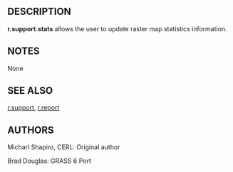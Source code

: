 
## DESCRIPTION

**r.support.stats** allows the user to update raster map statistics
information.

## NOTES

None

## SEE ALSO

[r.support](r.support.html),
[r.report](r.report.html)

## AUTHORS

Micharl Shapiro, CERL: Original author

Brad Douglas: GRASS 6 Port
